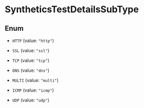# SyntheticsTestDetailsSubType

## Enum

- `HTTP` (value: `"http"`)

- `SSL` (value: `"ssl"`)

- `TCP` (value: `"tcp"`)

- `DNS` (value: `"dns"`)

- `MULTI` (value: `"multi"`)

- `ICMP` (value: `"icmp"`)

- `UDP` (value: `"udp"`)
